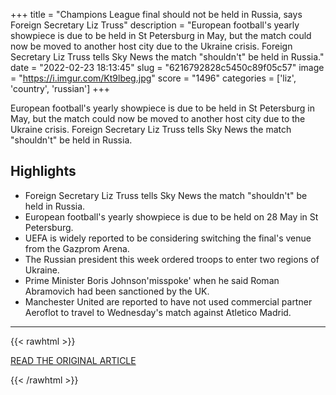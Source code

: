 +++
title = "Champions League final should not be held in Russia, says Foreign Secretary Liz Truss"
description = "European football's yearly showpiece is due to be held in St Petersburg in May, but the match could now be moved to another host city due to the Ukraine crisis. Foreign Secretary Liz Truss tells Sky News the match \"shouldn't\" be held in Russia."
date = "2022-02-23 18:13:45"
slug = "6216792828c5450c89f05c57"
image = "https://i.imgur.com/Kt9lbeg.jpg"
score = "1496"
categories = ['liz', 'country', 'russian']
+++

European football's yearly showpiece is due to be held in St Petersburg in May, but the match could now be moved to another host city due to the Ukraine crisis. Foreign Secretary Liz Truss tells Sky News the match \"shouldn't\" be held in Russia.

## Highlights

- Foreign Secretary Liz Truss tells Sky News the match "shouldn't" be held in Russia.
- European football's yearly showpiece is due to be held on 28 May in St Petersburg.
- UEFA is widely reported to be considering switching the final's venue from the Gazprom Arena.
- The Russian president this week ordered troops to enter two regions of Ukraine.
- Prime Minister Boris Johnson'misspoke' when he said Roman Abramovich had been sanctioned by the UK.
- Manchester United are reported to have not used commercial partner Aeroflot to travel to Wednesday's match against Atletico Madrid.

---

{{< rawhtml >}}
  <p class="article-category">
    <a target="_blank" href="https://news.sky.com/story/ukraine-crisis-champions-league-final-should-not-be-held-in-russia-says-foreign-secretary-liz-truss-12549348">READ THE ORIGINAL ARTICLE</a>
  </p>
{{< /rawhtml >}}
